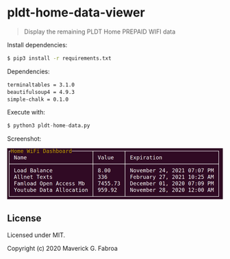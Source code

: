 # pldt-home-data-viewer

> Display the remaining PLDT Home PREPAID WIFI data

Install dependencies:

```bash
$ pip3 install -r requirements.txt
```

Dependencies:
```txt
terminaltables = 3.1.0
beautifulsoup4 = 4.9.3
simple-chalk = 0.1.0
```

Execute with:

```py
$ python3 pldt-home-data.py
```

Screenshot:

![Screenshot](https://github.com/mavyfaby/pldt-home-data-extractor/raw/master/screenshots/Screenshot1.png)

## License
Licensed under MIT.

Copyright (c) 2020 Maverick G. Fabroa
